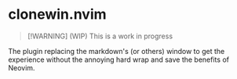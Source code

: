 # clonewin.nvim

> [!WARNING] (WIP) This is a work in progress

The plugin replacing the markdown's (or others) window to get the experience without the annoying hard wrap and save the benefits of Neovim.

